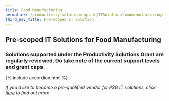 ```yaml
---
title: Food Manufacturing
permalink: /productivity-solutions-grant/ITSolution/foodmanufacturing/
third_nav_title: Pre-scoped IT Solution
---
```


## Pre-scoped IT Solutions for Food Manufacturing

### Solutions supported under the Productivity Solutions Grant are regularly reviewed. Do take note of the current support levels and grant caps.

{% include accordion.html %}

_If you d like to become a pre-qualified vendor for PSG IT solutions, click <a target='_blank' href='https://www.imda.gov.sg/icmvendors' >here</a> to find out more._

